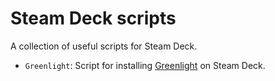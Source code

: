 # Steam Deck scripts

A collection of useful scripts for Steam Deck.

* `Greenlight`: Script for installing [Greenlight](https://github.com/unknownskl/greenlight) on Steam Deck.
